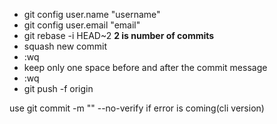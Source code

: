 * git config user.name "username"
* git config user.email "email"
* git rebase -i HEAD~2 
**2 is number of commits**
* squash new commit
* :wq
* keep only one space before and after the commit message
* :wq
* git push -f origin

use git commit -m "" --no-verify if  error is coming(cli version)